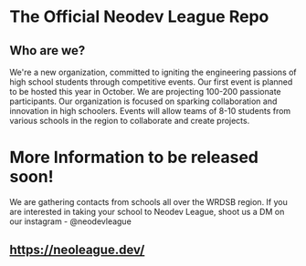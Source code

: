 # The Official Neodev League Repo

## Who are we?

We're a new organization, committed to igniting the engineering passions of high school students through competitive events. Our first event is planned to be hosted this year in October. We are projecting 100-200 passionate participants.
Our organization is focused on sparking collaboration and innovation in high schoolers. Events will allow teams of 8-10 students from various schools in the region to collaborate and create projects.

# More Information to be released soon!

We are gathering contacts from schools all over the WRDSB region. If you are interested in taking your school to Neodev League, shoot us a DM on our instagram - @neodevleague

## https://neoleague.dev/
